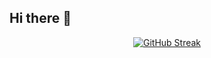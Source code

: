 ## Hi there 👋

<p style="text-align:center">
  <a href="https://git.io/streak-stats"><img src="https://streak-stats.demolab.com?user=asif-kabir-emon&theme=dark&mode=weekly" alt="GitHub Streak" /></a>
</p>

<!--
**asif-kabir-emon/asif-kabir-emon** is a ✨ _special_ ✨ repository because its `README.md` (this file) appears on your GitHub profile.

Here are some ideas to get you started:

- 🔭 I’m currently working on ...
- 🌱 I’m currently learning ...
- 👯 I’m looking to collaborate on ...
- 🤔 I’m looking for help with ...
- 💬 Ask me about ...
- 📫 How to reach me: ...
- 😄 Pronouns: ...
- ⚡ Fun fact: ...
-->
